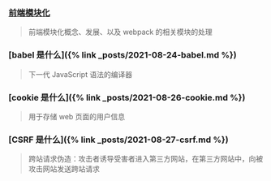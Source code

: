 ### [前端模块化](./docs/front-end-modularity)
> 前端模块化概念、发展、以及 webpack 的相关模块的处理

### [babel 是什么]({% link _posts/2021-08-24-babel.md %})
> 下一代 JavaScript 语法的编译器

### [cookie 是什么]({% link _posts/2021-08-26-cookie.md %})
> 用于存储 web 页面的用户信息

### [CSRF 是什么]({% link _posts/2021-08-27-csrf.md %})
> 跨站请求伪造：攻击者诱导受害者进入第三方网站，在第三方网站中，向被攻击网站发送跨站请求